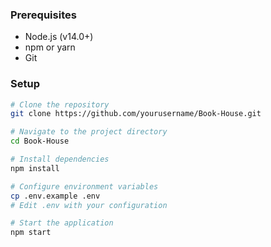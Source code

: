 ### Prerequisites
- Node.js (v14.0+)
- npm or yarn
- Git

### Setup
```bash
# Clone the repository
git clone https://github.com/yourusername/Book-House.git

# Navigate to the project directory
cd Book-House

# Install dependencies
npm install

# Configure environment variables
cp .env.example .env
# Edit .env with your configuration

# Start the application
npm start
```
